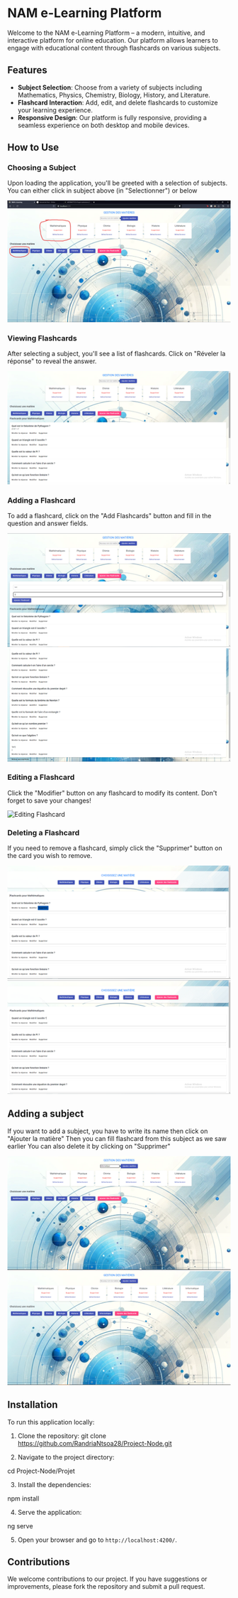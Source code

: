 # NAM e-Learning Platform

Welcome to the NAM e-Learning Platform – a modern, intuitive, and interactive platform for online education. Our platform allows learners to engage with educational content through flashcards on various subjects.

## Features

- **Subject Selection**: Choose from a variety of subjects including Mathematics, Physics, Chemistry, Biology, History, and Literature.
- **Flashcard Interaction**: Add, edit, and delete flashcards to customize your learning experience.
- **Responsive Design**: Our platform is fully responsive, providing a seamless experience on both desktop and mobile devices.

## How to Use

### Choosing a Subject

Upon loading the application, you'll be greeted with a selection of subjects.
You can either click in subject above (in "Selectionner") or below

![Subject Selection](src/assets/Subject_Selection_new.png)

### Viewing Flashcards

After selecting a subject, you'll see a list of flashcards. Click on "Réveler la réponse" to reveal the answer.

![Flashcards View](src/assets/Flashcard_View_new.png)

### Adding a Flashcard

To add a flashcard, click on the "Add Flashcards" button and fill in the question and answer fields.

![Adding Flashcard](src/assets/Ajout_before_new.png)
![Adding Flashcard Complete](src/assets/Ajout_after_new.png)

### Editing a Flashcard

Click the "Modifier" button on any flashcard to modify its content. Don't forget to save your changes!

![Editing Flashcard](src/assets/Editing_Flashcard_new.png)

### Deleting a Flashcard

If you need to remove a flashcard, simply click the "Supprimer" button on the card you wish to remove.

![Deleting Before](src/assets/Deleting_before_new.png)
![Deleting After](src/assets/Deleting_after_new.png)

## Adding a subject

If you want to add a subject, you have to write its name then click on "Ajouter la matière"
Then you can fill flashcard from this subject as we saw earlier
You can also delete it by clicking on "Supprimer"

![Adding a subject](src/assets/Adding_subject_before_new.png)
![Adding a subject](src/assets/Adding_subject_after_new.png)

## Installation

To run this application locally:

1. Clone the repository:
git clone https://github.com/RandriaNtsoa28/Project-Node.git


2. Navigate to the project directory:

cd Project-Node/Projet


3. Install the dependencies:

npm install



4. Serve the application:


ng serve


5. Open your browser and go to `http://localhost:4200/`.

## Contributions

We welcome contributions to our project. If you have suggestions or improvements, please fork the repository and submit a pull request.



